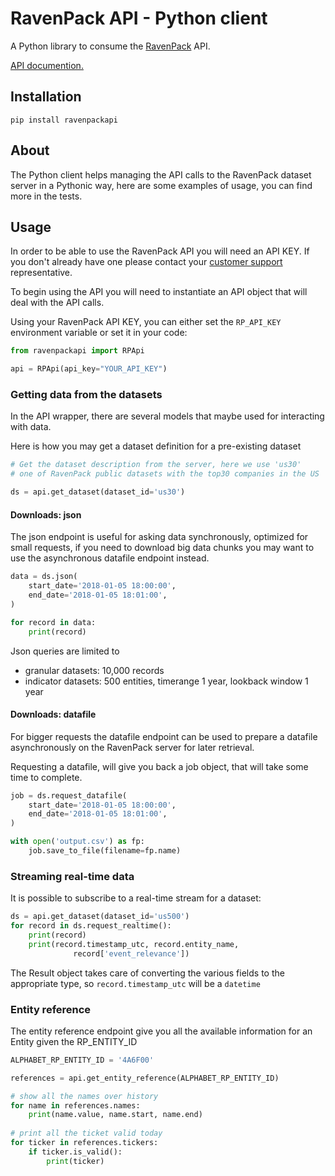# RavenPack API - Python client

A Python library to consume the [RavenPack](https://www.ravenpack.com) API.

[API documention.](https://www.ravenpack.com/support/)

## Installation

    pip install ravenpackapi

## About

The Python client helps managing the API calls to the RavenPack dataset server
 in a Pythonic way, here are some examples of usage, you can find more in the tests.

## Usage

In order to be able to use the RavenPack API you will need an API KEY.
If you don't already have one please contact your [customer support](mailto:sales@ravenpack.com) representative.

To begin using the API you will need to instantiate an API object that will deal with the API calls.

Using your RavenPack API KEY, you can either set the `RP_API_KEY` environment variable or set it in your code:

```python
from ravenpackapi import RPApi

api = RPApi(api_key="YOUR_API_KEY")
```

### Getting data from the datasets

In the API wrapper, there are several models that maybe used for interacting with data.

Here is how you may get a dataset definition for a pre-existing dataset

```python
# Get the dataset description from the server, here we use 'us30'
# one of RavenPack public datasets with the top30 companies in the US  

ds = api.get_dataset(dataset_id='us30')
```
#### Downloads: json

The json endpoint is useful for asking data synchronously, optimized for small requests, if you need to download big data chunks you may want to use the asynchronous datafile endpoint instead.

```python
data = ds.json(
    start_date='2018-01-05 18:00:00',
    end_date='2018-01-05 18:01:00',
)

for record in data:
    print(record)
```

Json queries are limited to
* granular datasets: 10,000 records
* indicator datasets: 500 entities, timerange 1 year, lookback window 1 year

#### Downloads: datafile

For bigger requests the datafile endpoint can be used to prepare a datafile asynchronously on the RavenPack server for later retrieval.

Requesting a datafile, will give you back a job object, that will take some time to complete.

```python
job = ds.request_datafile(
    start_date='2018-01-05 18:00:00',
    end_date='2018-01-05 18:01:00',
)

with open('output.csv') as fp:
	job.save_to_file(filename=fp.name)
```

### Streaming real-time data

It is possible to subscribe to a real-time stream for a dataset:

```python
ds = api.get_dataset(dataset_id='us500')
for record in ds.request_realtime():
	print(record)
	print(record.timestamp_utc, record.entity_name,
              record['event_relevance'])
```

The Result object takes care of converting the various fields to the appropriate type, so `record.timestamp_utc` will be a `datetime`

### Entity reference

The entity reference endpoint give you all the available information for an Entity given the RP_ENTITY_ID

```python
ALPHABET_RP_ENTITY_ID = '4A6F00'

references = api.get_entity_reference(ALPHABET_RP_ENTITY_ID)

# show all the names over history
for name in references.names:
    print(name.value, name.start, name.end)
    
# print all the ticket valid today
for ticker in references.tickers:
    if ticker.is_valid():
        print(ticker)
```
